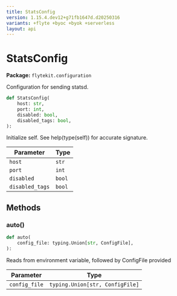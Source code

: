 ```yaml
---
title: StatsConfig
version: 1.15.4.dev12+g71fb1647d.d20250316
variants: +flyte +byoc +byok +serverless
layout: api
---
```


# StatsConfig

**Package:** `flytekit.configuration`

Configuration for sending statsd.



```python
def StatsConfig(
    host: str,
    port: int,
    disabled: bool,
    disabled_tags: bool,
):
```
Initialize self.  See help(type(self)) for accurate signature.


| Parameter | Type |
|-|-|
| `host` | `str` |
| `port` | `int` |
| `disabled` | `bool` |
| `disabled_tags` | `bool` |
## Methods

### auto()

```python
def auto(
    config_file: typing.Union[str, ConfigFile],
):
```
Reads from environment variable, followed by ConfigFile provided


| Parameter | Type |
|-|-|
| `config_file` | `typing.Union[str, ConfigFile]` |
